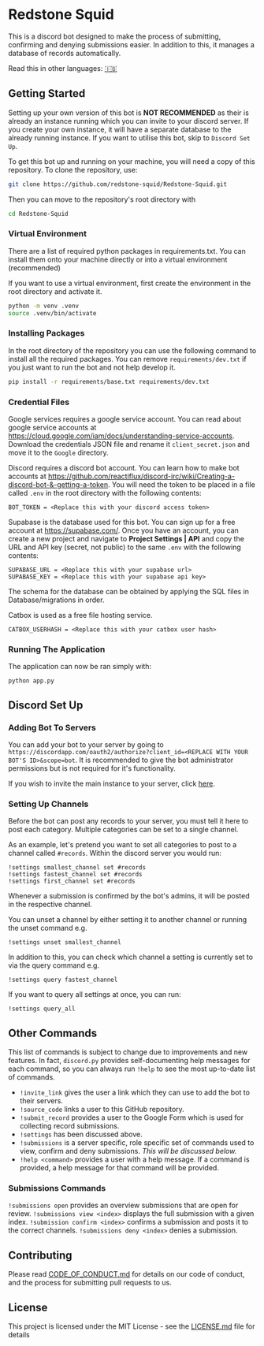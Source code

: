 
# Redstone Squid

This is a discord bot designed to make the process of submitting, confirming and denying submissions easier. In addition to this, it manages a database of records automatically.

Read this in other languages: [🇮🇸](./docs/readme/README-is.md)

## Getting Started

Setting up your own version of this bot is **NOT RECOMMENDED** as their is already an instance running which you can invite to your discord server. If you create your own instance, it will have a separate database to the already running instance. If you want to utilise this bot, skip to `Discord Set Up`.

To get this bot up and running on your machine, you will need a copy of this repository. To clone the repository, use:
```bash
git clone https://github.com/redstone-squid/Redstone-Squid.git
```
Then you can move to the repository's root directory with
```bash
cd Redstone-Squid
```

### Virtual Environment

There are a list of required python packages in requirements.txt. You can install them onto your machine directly or into a virtual environment (recommended)

If you want to use a virtual environment, first create the environment in the root directory and activate it.
```bash
python -m venv .venv
source .venv/bin/activate
```

### Installing Packages

In the root directory of the repository you can use the following command to install all the required packages. You can remove `requirements/dev.txt` if you just want to run the bot and not help develop it.
```bash
pip install -r requirements/base.txt requirements/dev.txt
```

### Credential Files

Google services requires a google service account. You can read about google service accounts at https://cloud.google.com/iam/docs/understanding-service-accounts. Download the credentials JSON file and rename it `client_secret.json` and move it to the `Google` directory.

Discord requires a discord bot account. You can learn how to make bot accounts at https://github.com/reactiflux/discord-irc/wiki/Creating-a-discord-bot-&-getting-a-token. You will need the token to be placed in a file called `.env` in the root directory with the following contents:
```
BOT_TOKEN = <Replace this with your discord access token>
```

Supabase is the database used for this bot. You can sign up for a free account at https://supabase.com/. Once you have an account, you can create a new project and navigate to **Project Settings | API** and copy the URL and API key (secret, not public) to the same `.env` with the following contents:
```
SUPABASE_URL = <Replace this with your supabase url>
SUPABASE_KEY = <Replace this with your supabase api key>
```
The schema for the database can be obtained by applying the SQL files in Database/migrations in order.

Catbox is used as a free file hosting service.
```
CATBOX_USERHASH = <Replace this with your catbox user hash>
```

### Running The Application

The application can now be ran simply with:
```
python app.py
```

## Discord Set Up

###  Adding Bot To Servers
You can add your bot to your server by going to `https://discordapp.com/oauth2/authorize?client_id=<REPLACE WITH YOUR BOT'S ID>&scope=bot`. It is recommended to give the bot administrator permissions but is not required for it's functionality.

If you wish to invite the main instance to your server, click [here](https://discordapp.com/oauth2/authorize?client_id=528946065668308992&scope=bot&permissions=8).

### Setting Up Channels

Before the bot can post any records to your server, you must tell it here to post each category. Multiple categories can be set to a single channel.

As an example, let's pretend you want to set all categories to post to a channel called `#records`. Within the discord server you would run:
```
!settings smallest_channel set #records
!settings fastest_channel set #records
!settings first_channel set #records
```
Whenever a submission is confirmed by the bot's admins, it will be posted in the respective channel.

You can unset a channel by either setting it to another channel or running the unset command e.g.
```
!settings unset smallest_channel
```
In addition to this, you can check which channel a setting is currently set to via the query command e.g.
```
!settings query fastest_channel
```
If you want to query all settings at once, you can run:
```
!settings query_all
```

## Other Commands

This list of commands is subject to change due to improvements and new features. In fact, `discord.py` provides self-documenting help messages for each command, so you can always run `!help` to see the most up-to-date list of commands.

* `!invite_link` gives the user a link which they can use to add the bot to their servers.
* `!source_code` links a user to this GitHub repository.
* `!submit_record` provides a user to the Google Form which is used for collecting record submissions.
* `!settings` has been discussed above.
* `!submissions` is a server specific, role specific set of commands used to view, confirm and deny submissions. _This will be discussed below._
* `!help <command>` provides a user with a help message. If a command is provided, a help message for that command will be provided.

### Submissions Commands

`!submissions open` provides an overview submissions that are open for review.
`!submissions view <index>` displays the full submission with a given index.
`!submission confirm <index>` confirms a submission and posts it to the correct channels.
`!submissions deny <index>` denies a submission.

## Contributing

Please read [CODE_OF_CONDUCT.md](https://github.com/redstone-squid/Redstone-Squid/blob/master/CODE_OF_CONDUCT.md) for details on our code of conduct, and the process for submitting pull requests to us.

## License

This project is licensed under the MIT License - see the [LICENSE.md](https://github.com/redstone-squid/Redstone-Squid/blob/master/LICENSE) file for details
